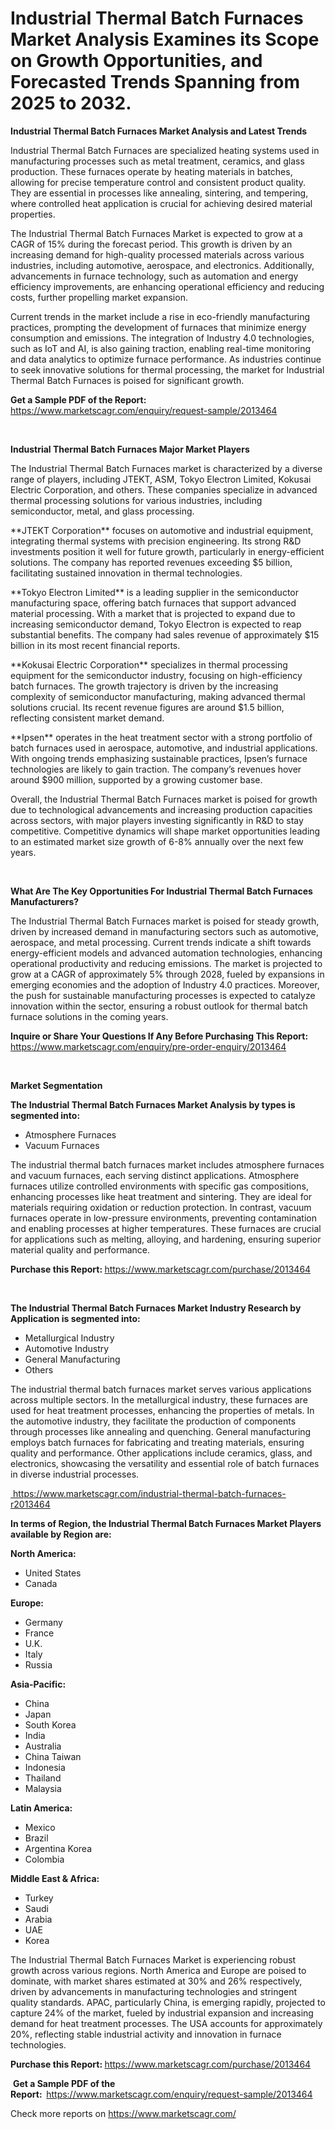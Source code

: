 <p><h1>Industrial Thermal Batch Furnaces Market Analysis Examines its Scope on Growth Opportunities, and Forecasted Trends Spanning from 2025 to 2032.</h1></p><p><strong>Industrial Thermal Batch Furnaces Market Analysis and Latest Trends</strong></p>
<p><p>Industrial Thermal Batch Furnaces are specialized heating systems used in manufacturing processes such as metal treatment, ceramics, and glass production. These furnaces operate by heating materials in batches, allowing for precise temperature control and consistent product quality. They are essential in processes like annealing, sintering, and tempering, where controlled heat application is crucial for achieving desired material properties.</p><p>The Industrial Thermal Batch Furnaces Market is expected to grow at a CAGR of 15% during the forecast period. This growth is driven by an increasing demand for high-quality processed materials across various industries, including automotive, aerospace, and electronics. Additionally, advancements in furnace technology, such as automation and energy efficiency improvements, are enhancing operational efficiency and reducing costs, further propelling market expansion.</p><p>Current trends in the market include a rise in eco-friendly manufacturing practices, prompting the development of furnaces that minimize energy consumption and emissions. The integration of Industry 4.0 technologies, such as IoT and AI, is also gaining traction, enabling real-time monitoring and data analytics to optimize furnace performance. As industries continue to seek innovative solutions for thermal processing, the market for Industrial Thermal Batch Furnaces is poised for significant growth.</p></p>
<p><strong>Get a Sample PDF of the Report:&nbsp;</strong> <a href="https://www.marketscagr.com/enquiry/request-sample/2013464?utm_campaign=2315&utm_medium=2&utm_source=Github&utm_content=ia&utm_term=02032025&utm_id=industrial-thermal-batch-furnaces">https://www.marketscagr.com/enquiry/request-sample/2013464</a></p>
<p>&nbsp;</p>
<p><strong>Industrial Thermal Batch Furnaces Major Market Players</strong></p>
<p><p>The Industrial Thermal Batch Furnaces market is characterized by a diverse range of players, including JTEKT, ASM, Tokyo Electron Limited, Kokusai Electric Corporation, and others. These companies specialize in advanced thermal processing solutions for various industries, including semiconductor, metal, and glass processing.</p><p>**JTEKT Corporation** focuses on automotive and industrial equipment, integrating thermal systems with precision engineering. Its strong R&D investments position it well for future growth, particularly in energy-efficient solutions. The company has reported revenues exceeding $5 billion, facilitating sustained innovation in thermal technologies.</p><p>**Tokyo Electron Limited** is a leading supplier in the semiconductor manufacturing space, offering batch furnaces that support advanced material processing. With a market that is projected to expand due to increasing semiconductor demand, Tokyo Electron is expected to reap substantial benefits. The company had sales revenue of approximately $15 billion in its most recent financial reports.</p><p>**Kokusai Electric Corporation** specializes in thermal processing equipment for the semiconductor industry, focusing on high-efficiency batch furnaces. The growth trajectory is driven by the increasing complexity of semiconductor manufacturing, making advanced thermal solutions crucial. Its recent revenue figures are around $1.5 billion, reflecting consistent market demand.</p><p>**Ipsen** operates in the heat treatment sector with a strong portfolio of batch furnaces used in aerospace, automotive, and industrial applications. With ongoing trends emphasizing sustainable practices, Ipsen’s furnace technologies are likely to gain traction. The company’s revenues hover around $900 million, supported by a growing customer base.</p><p>Overall, the Industrial Thermal Batch Furnaces market is poised for growth due to technological advancements and increasing production capacities across sectors, with major players investing significantly in R&D to stay competitive. Competitive dynamics will shape market opportunities leading to an estimated market size growth of 6-8% annually over the next few years.</p></p>
<p>&nbsp;</p>
<p><strong>What Are The Key Opportunities For Industrial Thermal Batch Furnaces Manufacturers?</strong></p>
<p><p>The Industrial Thermal Batch Furnaces market is poised for steady growth, driven by increased demand in manufacturing sectors such as automotive, aerospace, and metal processing. Current trends indicate a shift towards energy-efficient models and advanced automation technologies, enhancing operational productivity and reducing emissions. The market is projected to grow at a CAGR of approximately 5% through 2028, fueled by expansions in emerging economies and the adoption of Industry 4.0 practices. Moreover, the push for sustainable manufacturing processes is expected to catalyze innovation within the sector, ensuring a robust outlook for thermal batch furnace solutions in the coming years.</p></p>
<p><strong>Inquire or Share Your Questions If Any Before Purchasing This Report:</strong> <a href="https://www.marketscagr.com/enquiry/pre-order-enquiry/2013464?utm_campaign=2315&utm_medium=2&utm_source=Github&utm_content=ia&utm_term=02032025&utm_id=industrial-thermal-batch-furnaces">https://www.marketscagr.com/enquiry/pre-order-enquiry/2013464</a></p>
<p>&nbsp;</p>
<p><strong>Market Segmentation</strong></p>
<p><strong>The Industrial Thermal Batch Furnaces Market Analysis by types is segmented into:</strong></p>
<p><ul><li>Atmosphere Furnaces</li><li>Vacuum Furnaces</li></ul></p>
<p><p>The industrial thermal batch furnaces market includes atmosphere furnaces and vacuum furnaces, each serving distinct applications. Atmosphere furnaces utilize controlled environments with specific gas compositions, enhancing processes like heat treatment and sintering. They are ideal for materials requiring oxidation or reduction protection. In contrast, vacuum furnaces operate in low-pressure environments, preventing contamination and enabling processes at higher temperatures. These furnaces are crucial for applications such as melting, alloying, and hardening, ensuring superior material quality and performance.</p></p>
<p><strong>Purchase this Report:&nbsp;</strong><a href="https://www.marketscagr.com/purchase/2013464?utm_campaign=2315&utm_medium=2&utm_source=Github&utm_content=ia&utm_term=02032025&utm_id=industrial-thermal-batch-furnaces">https://www.marketscagr.com/purchase/2013464</a></p>
<p>&nbsp;</p>
<p><strong>The Industrial Thermal Batch Furnaces Market Industry Research by Application is segmented into:</strong></p>
<p><ul><li>Metallurgical Industry</li><li>Automotive Industry</li><li>General Manufacturing</li><li>Others</li></ul></p>
<p><p>The industrial thermal batch furnaces market serves various applications across multiple sectors. In the metallurgical industry, these furnaces are used for heat treatment processes, enhancing the properties of metals. In the automotive industry, they facilitate the production of components through processes like annealing and quenching. General manufacturing employs batch furnaces for fabricating and treating materials, ensuring quality and performance. Other applications include ceramics, glass, and electronics, showcasing the versatility and essential role of batch furnaces in diverse industrial processes.</p></p>
<p><a href="https://www.marketscagr.com/industrial-thermal-batch-furnaces-r2013464?utm_campaign=2315&utm_medium=2&utm_source=Github&utm_content=ia&utm_term=02032025&utm_id=industrial-thermal-batch-furnaces">&nbsp;https://www.marketscagr.com/industrial-thermal-batch-furnaces-r2013464</a></p>
<p><strong>In terms of Region, the Industrial Thermal Batch Furnaces Market Players available by Region are:</strong></p>
<p>
    <p> <strong> North America: </strong>
        <ul>
            <li>United States</li>
            <li>Canada</li>
        </ul>
        </p> 
    <p> <strong> Europe: </strong>
        <ul>
            <li>Germany</li>
            <li>France</li>
            <li>U.K.</li>
            <li>Italy</li>
            <li>Russia</li>
        </ul>
        </p> 
    <p> <strong> Asia-Pacific: </strong>
        <ul>
            <li>China</li>
            <li>Japan</li>
            <li>South Korea</li>
            <li>India</li>
            <li>Australia</li>
            <li>China Taiwan</li>
            <li>Indonesia</li>
            <li>Thailand</li>
            <li>Malaysia</li>
        </ul>
        </p> 
    <p> <strong> Latin America: </strong>
        <ul>
            <li>Mexico</li>
            <li>Brazil</li>
            <li>Argentina Korea</li>
            <li>Colombia</li>
        </ul>
        </p> 
    <p> <strong> Middle East & Africa: </strong>
        <ul>
            <li>Turkey</li>
            <li>Saudi</li>
            <li>Arabia</li>
            <li>UAE</li>
            <li>Korea</li>
        </ul>
    </p>
    </p>
<p><p>The Industrial Thermal Batch Furnaces Market is experiencing robust growth across various regions. North America and Europe are poised to dominate, with market shares estimated at 30% and 26% respectively, driven by advancements in manufacturing technologies and stringent quality standards. APAC, particularly China, is emerging rapidly, projected to capture 24% of the market, fueled by industrial expansion and increasing demand for heat treatment processes. The USA accounts for approximately 20%, reflecting stable industrial activity and innovation in furnace technologies.</p></p>
<p><strong>Purchase this Report: </strong><a href="https://www.marketscagr.com/purchase/2013464?utm_campaign=2315&utm_medium=2&utm_source=Github&utm_content=ia&utm_term=02032025&utm_id=industrial-thermal-batch-furnaces">https://www.marketscagr.com/purchase/2013464</a></p>
<p>&nbsp;<strong>Get a Sample PDF of the Report:&nbsp;&nbsp;</strong><a href="https://www.marketscagr.com/enquiry/request-sample/2013464?utm_campaign=2315&utm_medium=2&utm_source=Github&utm_content=ia&utm_term=02032025&utm_id=industrial-thermal-batch-furnaces">https://www.marketscagr.com/enquiry/request-sample/2013464</a></p>
<p><strong></strong></p>
<p>Check more reports on <a href="https://www.marketscagr.com/?utm_campaign=2315&utm_medium=2&utm_source=Github&utm_content=ia&utm_term=02032025&utm_id=industrial-thermal-batch-furnaces">https://www.marketscagr.com/</a></p>